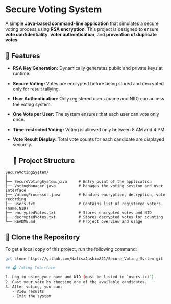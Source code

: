 # Secure Voting System

A simple **Java-based command-line application** that simulates a secure voting process using **RSA encryption**. This project is designed to ensure **vote confidentiality**, **voter authentication**, and **prevention of duplicate votes**.

## 🔐 Features

- **RSA Key Generation:** Dynamically generates public and private keys at runtime.
- **Secure Voting:** Votes are encrypted before being stored and decrypted only for result tallying.
- **User Authentication:** Only registered users (name and NID) can access the voting system.
- **One Vote per User:** The system ensures that each user can vote only once.
- **Time-restricted Voting:** Voting is allowed only between 8 AM and 4 PM.
- **Vote Result Display:** Total vote counts for each candidate are displayed securely.

  ## 📁 Project Structure

```
SecureVotingSystem/
│
├── SecureVotingSystem.java     # Entry point of the application
├── VotingManager.java          # Manages the voting session and user interface
├── VotingProcessor.java        # Handles encryption, decryption, vote recording
├── users.txt                   # Contains list of registered voters (name,NID)
├── encryptedVotes.txt          # Stores encrypted votes and NID
├── decryptedVotes.txt          # Stores decrypted votes for counting
└── README.md                   # Project overview and usage
```

## 🔄 Clone the Repository

To get a local copy of this project, run the following command:

```bash
git clone https://github.com/NafisaJashim821/Secure_Voting_System.git

## 🗳️ Voting Interface

1. Log in using your name and NID (must be listed in `users.txt`).
2. Cast your vote by choosing one of the available candidates.
3. After voting, you can:
   - View results
   - Exit the system

